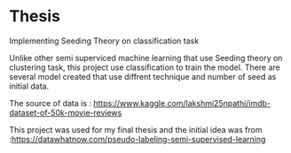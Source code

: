 # Thesis
Implementing Seeding Theory on classification task

Unlike other semi superviced machine learning that use Seeding theory on clustering task, this project use classification to train the model. There are several model created that use diffrent technique and number of seed as initial data.

The source of data is : https://www.kaggle.com/lakshmi25npathi/imdb-dataset-of-50k-movie-reviews

This project was used for my final thesis and the initial idea was from :https://datawhatnow.com/pseudo-labeling-semi-supervised-learning
